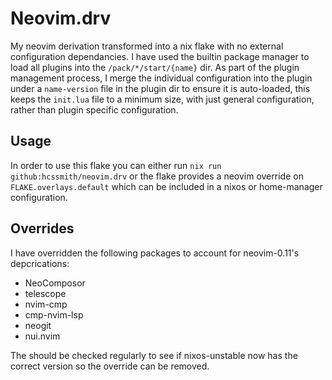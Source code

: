 # Neovim.drv

My neovim derivation transformed into a nix flake with no external configuration
dependancies. I have used the builtin package manager to load all plugins into
the `/pack/*/start/{name}` dir. As part of the plugin management process, I
merge the individual configuration into the plugin under a `name-version` file
in the plugin dir to ensure it is auto-loaded, this keeps the `init.lua` file to
a minimum size, with just general configuration, rather than plugin specific
configuration.

## Usage

In order to use this flake you can either run `nix run
github:hcssmith/neovim.drv` or the flake provides a neovim override on
`FLAKE.overlays.default` which can be included in a nixos or home-manager
configuration.

## Overrides
I have overridden the following packages to account for neovim-0.11's
depcrications:

- NeoComposor
- telescope
- nvim-cmp
- cmp-nvim-lsp
- neogit
- nui.nvim

The should be checked regularly to see if nixos-unstable now has the correct
version so the override can be removed.


